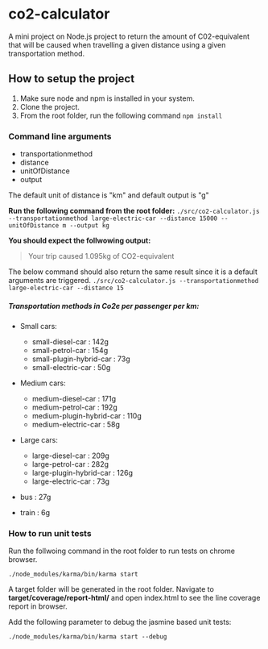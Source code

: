 # co2-calculator
A mini project on Node.js project to return the amount of C02-equivalent that will be caused when travelling a given distance using a given transportation method.

## How to setup the project
1. Make sure node and npm is installed in your system.
2. Clone the project.
3. From the root folder, run the following command `npm install`

### Command line arguments
- transportationmethod
- distance
- unitOfDistance
- output

The default unit of distance is "km" and default output is "g"

**Run the following command from the root folder:** 
`./src/co2-calculator.js --transportationmethod large-electric-car --distance 15000 --unitOfDistance m --output kg`

**You should expect the follwowing output:**
> Your trip caused 1.095kg of CO2-equivalent

The below command should also return the same result since it is a default arguments are triggered.
`./src/co2-calculator.js --transportationmethod large-electric-car --distance 15`

##### Transportation methods in Co2e per passenger per km:

- Small cars:
  - small-diesel-car : 142g
  - small-petrol-car : 154g
  - small-plugin-hybrid-car : 73g
  - small-electric-car : 50g
  
- Medium cars:
  - medium-diesel-car : 171g
  - medium-petrol-car : 192g
  - medium-plugin-hybrid-car : 110g
  - medium-electric-car : 58g
  
- Large cars:
  - large-diesel-car : 209g
  - large-petrol-car : 282g
  - large-plugin-hybrid-car : 126g
  - large-electric-car : 73g
  
- bus : 27g
- train : 6g

### How to run unit tests

Run the follwoing command in the root folder to run tests on chrome browser.

`./node_modules/karma/bin/karma start`

A target folder will be generated in the root folder. Navigate to **target/coverage/report-html/** and open index.html to see the line coverage report in browser.

Add the following parameter to debug the jasmine based unit tests:

`./node_modules/karma/bin/karma start --debug`


